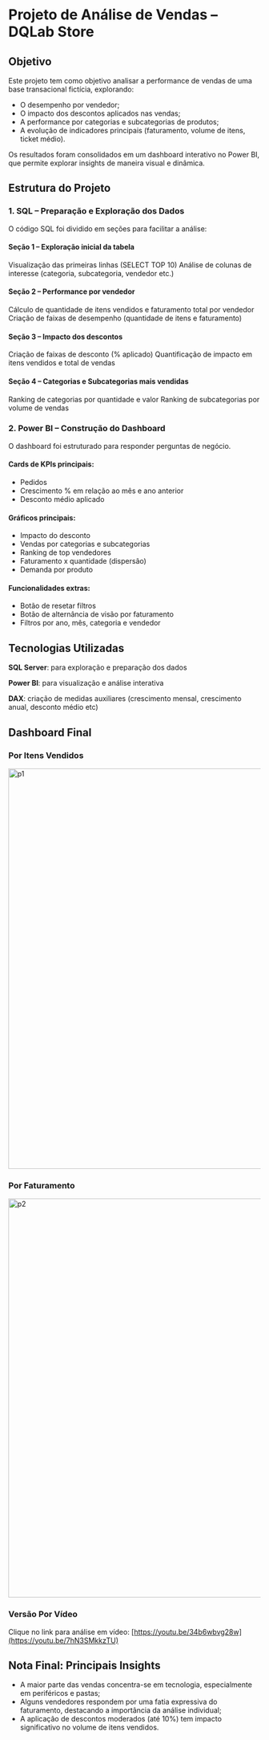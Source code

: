 # Projeto de Análise de Vendas – DQLab Store
## Objetivo
Este projeto tem como objetivo analisar a performance de vendas de uma base transacional fictícia, explorando:
* O desempenho por vendedor;
* O impacto dos descontos aplicados nas vendas;
* A performance por categorias e subcategorias de produtos;
* A evolução de indicadores principais (faturamento, volume de itens, ticket médio).
  
Os resultados foram consolidados em um dashboard interativo no Power BI, que permite explorar insights de maneira visual e dinâmica.

## Estrutura do Projeto
### 1. SQL – Preparação e Exploração dos Dados
O código SQL foi dividido em seções para facilitar a análise:
#### Seção 1 – Exploração inicial da tabela
Visualização das primeiras linhas (SELECT TOP 10)
Análise de colunas de interesse (categoria, subcategoria, vendedor etc.)

#### Seção 2 – Performance por vendedor
Cálculo de quantidade de itens vendidos e faturamento total por vendedor
Criação de faixas de desempenho (quantidade de itens e faturamento)

#### Seção 3 – Impacto dos descontos
Criação de faixas de desconto (% aplicado)
Quantificação de impacto em itens vendidos e total de vendas

#### Seção 4 – Categorias e Subcategorias mais vendidas
Ranking de categorias por quantidade e valor
Ranking de subcategorias por volume de vendas

### 2. Power BI – Construção do Dashboard
O dashboard foi estruturado para responder perguntas de negócio.

#### Cards de KPIs principais:
* Pedidos
* Crescimento % em relação ao mês e ano anterior
* Desconto médio aplicado
  
#### Gráficos principais:
* Impacto do desconto
* Vendas por categorias e subcategorias
* Ranking de top vendedores
* Faturamento x quantidade (dispersão)
* Demanda por produto

#### Funcionalidades extras:
* Botão de resetar filtros
* Botão de alternância de visão por faturamento
* Filtros por ano, mês, categoria e vendedor

## Tecnologias Utilizadas

**SQL Server**: para exploração e preparação dos dados

**Power BI**: para visualização e análise interativa

**DAX**: criação de medidas auxiliares (crescimento mensal, crescimento anual, desconto médio etc)

## Dashboard Final

### Por Itens Vendidos
<img width="1444" height="798" alt="p1" src="https://github.com/user-attachments/assets/6dd6a3db-56d4-4a58-a521-de8a7e18eaef" />

### Por Faturamento
<img width="1447" height="795" alt="p2" src="https://github.com/user-attachments/assets/f7d1fee8-0188-41d8-8475-1be82d1b9ca8" />

### Versão Por Vídeo
Clique no link para análise em vídeo:
[https://youtu.be/34b6wbvg28w](https://youtu.be/7hN3SMkkzTU)

## Nota Final: Principais Insights

* A maior parte das vendas concentra-se em tecnologia, especialmente em periféricos e pastas;
* Alguns vendedores respondem por uma fatia expressiva do faturamento, destacando a importância da análise individual;
* A aplicação de descontos moderados (até 10%) tem impacto significativo no volume de itens vendidos.
